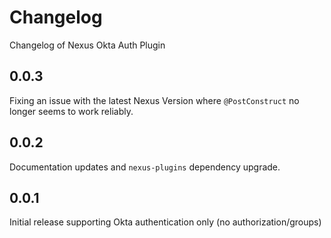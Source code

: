 # Changelog

Changelog of Nexus Okta Auth Plugin

## 0.0.3
Fixing an issue with the latest Nexus Version where `@PostConstruct` no longer seems to work reliably.

## 0.0.2
Documentation updates and `nexus-plugins` dependency upgrade.

## 0.0.1
Initial release supporting Okta authentication only (no authorization/groups)